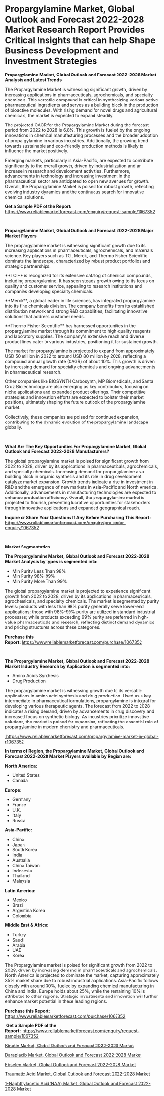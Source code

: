 <p><h1>Propargylamine Market, Global Outlook and Forecast 2022-2028 Market Research Report Provides Critical Insights that can help Shape Business Development and Investment Strategies</h1></p><p><strong>Propargylamine Market, Global Outlook and Forecast 2022-2028 Market Analysis and Latest Trends</strong></p>
<p><p>The Propargylamine Market is witnessing significant growth, driven by increasing applications in pharmaceuticals, agrochemicals, and specialty chemicals. This versatile compound is critical in synthesizing various active pharmaceutical ingredients and serves as a building block in the production of bioactive molecules. With rising demand for novel drugs and agricultural chemicals, the market is expected to expand steadily.</p><p>The projected CAGR for the Propargylamine Market during the forecast period from 2022 to 2028 is 6.8%. This growth is fueled by the ongoing innovations in chemical manufacturing processes and the broader adoption of propargylamine in various industries. Additionally, the growing trend towards sustainable and eco-friendly production methods is likely to influence the market positively.</p><p>Emerging markets, particularly in Asia-Pacific, are expected to contribute significantly to the overall growth, driven by industrialization and an increase in research and development activities. Furthermore, advancements in technology and increasing investment in the pharmaceutical sector are anticipated to open new avenues for growth. Overall, the Propargylamine Market is poised for robust growth, reflecting evolving industry dynamics and the continuous search for innovative chemical solutions.</p></p>
<p><strong>Get a Sample PDF of the Report:&nbsp;</strong> <a href="https://www.reliablemarketforecast.com/enquiry/request-sample/1067352?utm_campaign=1141&utm_medium=2&utm_source=Github&utm_content=ia&utm_term=21032025&utm_id=propargylamine-market-global-outlook-and-forecast-2022-2028">https://www.reliablemarketforecast.com/enquiry/request-sample/1067352</a></p>
<p>&nbsp;</p>
<p><strong>Propargylamine Market, Global Outlook and Forecast 2022-2028 Major Market Players</strong></p>
<p><p>The propargylamine market is witnessing significant growth due to its increasing applications in pharmaceuticals, agrochemicals, and materials science. Key players such as TCI, Merck, and Thermo Fisher Scientific dominate the landscape, characterized by robust product portfolios and strategic partnerships.</p><p>**TCI** is recognized for its extensive catalog of chemical compounds, including propargylamine. It has seen steady growth owing to its focus on quality and customer service, appealing to research institutions and companies developing specialty chemicals. </p><p>**Merck**, a global leader in life sciences, has integrated propargylamine into its fine chemicals division. The company benefits from its established distribution network and strong R&D capabilities, facilitating innovative solutions that address customer needs.</p><p>**Thermo Fisher Scientific** has harnessed opportunities in the propargylamine market through its commitment to high-quality reagents and laboratory supplies. The company's extensive reach and diverse product lines cater to various industries, positioning it for sustained growth.</p><p>The market for propargylamine is projected to expand from approximately USD 50 million in 2022 to around USD 80 million by 2028, reflecting a compound annual growth rate (CAGR) of about 10%. This growth is driven by increasing demand for specialty chemicals and ongoing advancements in pharmaceutical research.</p><p>Other companies like BIOSYNTH Carbosynth, MP Biomedicals, and Santa Cruz Biotechnology are also emerging as key contributors, focusing on niche applications and expanded product offerings. Their competitive strategies and innovation efforts are expected to bolster their market positions, ultimately shaping the future outlook of the propargylamine market. </p><p>Collectively, these companies are poised for continued expansion, contributing to the dynamic evolution of the propargylamine landscape globally.</p></p>
<p>&nbsp;</p>
<p><strong>What Are The Key Opportunities For Propargylamine Market, Global Outlook and Forecast 2022-2028 Manufacturers?</strong></p>
<p><p>The global propargylamine market is poised for significant growth from 2022 to 2028, driven by its applications in pharmaceuticals, agrochemicals, and specialty chemicals. Increasing demand for propargylamine as a building block in organic synthesis and its role in drug development catalyze market expansion. Growth trends indicate a rise in investment in R&D and the emergence of new markets in Asia-Pacific and North America. Additionally, advancements in manufacturing technologies are expected to enhance production efficiency. Overall, the propargylamine market is projected to flourish, presenting lucrative opportunities for stakeholders through innovative applications and expanded geographical reach.</p></p>
<p><strong>Inquire or Share Your Questions If Any Before Purchasing This Report:</strong> <a href="https://www.reliablemarketforecast.com/enquiry/pre-order-enquiry/1067352?utm_campaign=1141&utm_medium=2&utm_source=Github&utm_content=ia&utm_term=21032025&utm_id=propargylamine-market-global-outlook-and-forecast-2022-2028">https://www.reliablemarketforecast.com/enquiry/pre-order-enquiry/1067352</a></p>
<p>&nbsp;</p>
<p><strong>Market Segmentation</strong></p>
<p><strong>The Propargylamine Market, Global Outlook and Forecast 2022-2028 Market Analysis by types is segmented into:</strong></p>
<p><ul><li>Min Purity Less Than 98%</li><li>Min Purity 98%-99%</li><li>Min Purity More Than 99%</li></ul></p>
<p><p>The global propargylamine market is projected to experience significant growth from 2022 to 2028, driven by its applications in pharmaceuticals, agrochemicals, and specialty chemicals. The market is segmented by purity levels: products with less than 98% purity generally serve lower-end applications; those with 98%-99% purity are utilized in standard industrial processes; while products exceeding 99% purity are preferred in high-value pharmaceuticals and research, reflecting distinct demand dynamics and pricing structures across these categories.</p></p>
<p><strong>Purchase this Report:&nbsp;</strong><a href="https://www.reliablemarketforecast.com/purchase/1067352?utm_campaign=1141&utm_medium=2&utm_source=Github&utm_content=ia&utm_term=21032025&utm_id=propargylamine-market-global-outlook-and-forecast-2022-2028">https://www.reliablemarketforecast.com/purchase/1067352</a></p>
<p>&nbsp;</p>
<p><strong>The Propargylamine Market, Global Outlook and Forecast 2022-2028 Market Industry Research by Application is segmented into:</strong></p>
<p><ul><li>Amino Acids Synthesis</li><li>Drug Production</li></ul></p>
<p><p>The propargylamine market is witnessing growth due to its versatile applications in amino acid synthesis and drug production. Used as a key intermediate in pharmaceutical formulations, propargylamine is integral for developing various therapeutic agents. The forecast from 2022 to 2028 indicates a rising demand, driven by advancements in drug discovery and increased focus on synthetic biology. As industries prioritize innovative solutions, the market is poised for expansion, reflecting the essential role of propargylamine in modern chemistry and pharmaceuticals.</p></p>
<p><a href="https://www.reliablemarketforecast.com/propargylamine-market-in-global-r1067352?utm_campaign=1141&utm_medium=2&utm_source=Github&utm_content=ia&utm_term=21032025&utm_id=propargylamine-market-global-outlook-and-forecast-2022-2028">&nbsp;https://www.reliablemarketforecast.com/propargylamine-market-in-global-r1067352</a></p>
<p><strong>In terms of Region, the Propargylamine Market, Global Outlook and Forecast 2022-2028 Market Players available by Region are:</strong></p>
<p>
    <p> <strong> North America: </strong>
        <ul>
            <li>United States</li>
            <li>Canada</li>
        </ul>
        </p> 
    <p> <strong> Europe: </strong>
        <ul>
            <li>Germany</li>
            <li>France</li>
            <li>U.K.</li>
            <li>Italy</li>
            <li>Russia</li>
        </ul>
        </p> 
    <p> <strong> Asia-Pacific: </strong>
        <ul>
            <li>China</li>
            <li>Japan</li>
            <li>South Korea</li>
            <li>India</li>
            <li>Australia</li>
            <li>China Taiwan</li>
            <li>Indonesia</li>
            <li>Thailand</li>
            <li>Malaysia</li>
        </ul>
        </p> 
    <p> <strong> Latin America: </strong>
        <ul>
            <li>Mexico</li>
            <li>Brazil</li>
            <li>Argentina Korea</li>
            <li>Colombia</li>
        </ul>
        </p> 
    <p> <strong> Middle East & Africa: </strong>
        <ul>
            <li>Turkey</li>
            <li>Saudi</li>
            <li>Arabia</li>
            <li>UAE</li>
            <li>Korea</li>
        </ul>
    </p>
    </p>
<p><p>The Propargylamine market is poised for significant growth from 2022 to 2028, driven by increasing demand in pharmaceuticals and agrochemicals. North America is projected to dominate the market, capturing approximately 35% market share due to robust industrial applications. Asia-Pacific follows closely with around 30%, fueled by expanding chemical manufacturing in China and India. Europe holds about 25%, while the remaining 10% is attributed to other regions. Strategic investments and innovation will further enhance market potential in these leading regions.</p></p>
<p><strong>Purchase this Report: </strong><a href="https://www.reliablemarketforecast.com/purchase/1067352?utm_campaign=1141&utm_medium=2&utm_source=Github&utm_content=ia&utm_term=21032025&utm_id=propargylamine-market-global-outlook-and-forecast-2022-2028">https://www.reliablemarketforecast.com/purchase/1067352</a></p>
<p>&nbsp;<strong>Get a Sample PDF of the Report:&nbsp;&nbsp;</strong><a href="https://www.reliablemarketforecast.com/enquiry/request-sample/1067352?utm_campaign=1141&utm_medium=2&utm_source=Github&utm_content=ia&utm_term=21032025&utm_id=propargylamine-market-global-outlook-and-forecast-2022-2028">https://www.reliablemarketforecast.com/enquiry/request-sample/1067352</a></p>
<p><strong></strong></p>
<p><p><a href="https://github.com/ryantindyaiz/Market-Research-Report-List-1/blob/main/kinetin-market-global-outlook-and-forecast-2022-2028-market.md?utm_campaign=1141&utm_medium=2&utm_source=Github&utm_content=ia&utm_term=21032025&utm_id=propargylamine-market-global-outlook-and-forecast-2022-2028">Kinetin Market, Global Outlook and Forecast 2022-2028 Market</a></p><p><a href="https://github.com/lotoahshaiek/Market-Research-Report-List-1/blob/main/darapladib-market-global-outlook-and-forecast-2022-2028-market.md?utm_campaign=1141&utm_medium=2&utm_source=Github&utm_content=ia&utm_term=21032025&utm_id=propargylamine-market-global-outlook-and-forecast-2022-2028">Darapladib Market, Global Outlook and Forecast 2022-2028 Market</a></p><p><a href="https://github.com/motosyuliq/Market-Research-Report-List-1/blob/main/ebselen-market-global-outlook-and-forecast-2022-2028-market.md?utm_campaign=1141&utm_medium=2&utm_source=Github&utm_content=ia&utm_term=21032025&utm_id=propargylamine-market-global-outlook-and-forecast-2022-2028">Ebselen Market, Global Outlook and Forecast 2022-2028 Market</a></p><p><a href="https://github.com/muskoaizahfi/Market-Research-Report-List-1/blob/main/traumatic-acid-market-global-outlook-and-forecast-2022-2028-market.md?utm_campaign=1141&utm_medium=2&utm_source=Github&utm_content=ia&utm_term=21032025&utm_id=propargylamine-market-global-outlook-and-forecast-2022-2028">Traumatic Acid Market, Global Outlook and Forecast 2022-2028 Market</a></p><p><a href="https://github.com/thapabylers2/Market-Research-Report-List-1/blob/main/1-naphthylacetic-acidnaa-market-global-outlook-and-forecast-2022-2028-market.md?utm_campaign=1141&utm_medium=2&utm_source=Github&utm_content=ia&utm_term=21032025&utm_id=propargylamine-market-global-outlook-and-forecast-2022-2028">1-Naphthylacetic Acid(NAA) Market, Global Outlook and Forecast 2022-2028 Market</a></p></p>